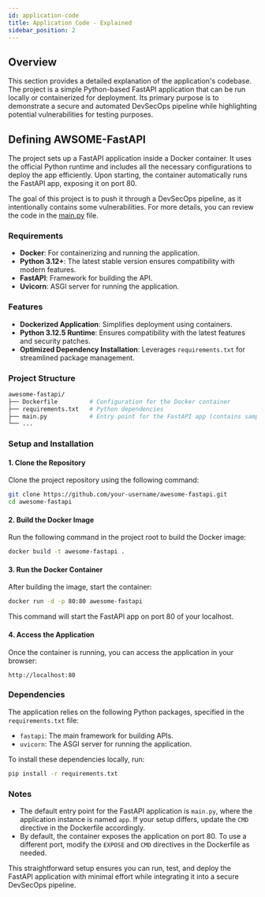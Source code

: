 ```yaml
---
id: application-code
title: Application Code - Explained
sidebar_position: 2
---
```


## Overview

This section provides a detailed explanation of the application's codebase. The project is a simple Python-based FastAPI application that can be run locally or containerized for deployment. Its primary purpose is to demonstrate a secure and automated DevSecOps pipeline while highlighting potential vulnerabilities for testing purposes.

## Defining AWSOME-FastAPI

The project sets up a FastAPI application inside a Docker container. It uses the official Python runtime and includes all the necessary configurations to deploy the app efficiently. Upon starting, the container automatically runs the FastAPI app, exposing it on port 80.

The goal of this project is to push it through a DevSecOps pipeline, as it intentionally contains some vulnerabilities. For more details, you can review the code in the [main.py](https://github.com/The-DevSec-Blueprint/awsome-fastapi/blob/main/main.py) file.

### Requirements

- **Docker**: For containerizing and running the application.
- **Python 3.12+**: The latest stable version ensures compatibility with modern features.
- **FastAPI**: Framework for building the API.
- **Uvicorn**: ASGI server for running the application.

### Features

- **Dockerized Application**: Simplifies deployment using containers.
- **Python 3.12.5 Runtime**: Ensures compatibility with the latest features and security patches.
- **Optimized Dependency Installation**: Leverages `requirements.txt` for streamlined package management.

### Project Structure

```bash
awesome-fastapi/
├── Dockerfile         # Configuration for the Docker container
├── requirements.txt   # Python dependencies
├── main.py            # Entry point for the FastAPI app (contains sample vulnerabilities)
└── ...
```

### Setup and Installation

#### 1. Clone the Repository

Clone the project repository using the following command:

```bash
git clone https://github.com/your-username/awesome-fastapi.git
cd awesome-fastapi
```

#### 2. Build the Docker Image

Run the following command in the project root to build the Docker image:

```bash
docker build -t awesome-fastapi .
```

#### 3. Run the Docker Container

After building the image, start the container:

```bash
docker run -d -p 80:80 awesome-fastapi
```

This command will start the FastAPI app on port 80 of your localhost.

#### 4. Access the Application

Once the container is running, you can access the application in your browser:

```text
http://localhost:80
```

### Dependencies

The application relies on the following Python packages, specified in the `requirements.txt` file:

- `fastapi`: The main framework for building APIs.
- `uvicorn`: The ASGI server for running the application.

To install these dependencies locally, run:

```bash
pip install -r requirements.txt
```

### Notes

- The default entry point for the FastAPI application is `main.py`, where the application instance is named `app`. If your setup differs, update the `CMD` directive in the Dockerfile accordingly.
- By default, the container exposes the application on port 80. To use a different port, modify the `EXPOSE` and `CMD` directives in the Dockerfile as needed.

This straightforward setup ensures you can run, test, and deploy the FastAPI application with minimal effort while integrating it into a secure DevSecOps pipeline.
